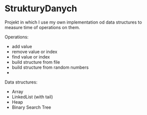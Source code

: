 # StrukturyDanych
Projekt in which I use my own implementation od data structures to measure time of operations on them.

Operations:
- add value
- remove value or index
- find value or index
- build structure from file
- build structure from random numbers
- 
Data structures:
- Array
- LinkedList (with tail)
- Heap
- Binary Search Tree
